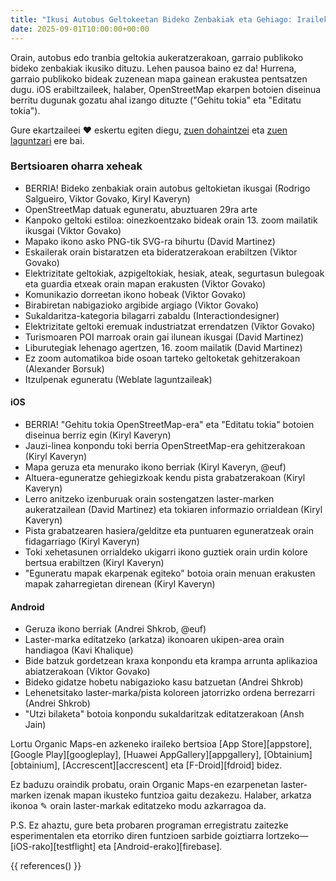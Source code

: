 ```yaml
---
title: "Ikusi Autobus Geltokeetan Bideko Zenbakiak eta Gehiago: Iraileko Bertsioko Nabarmendutakoak"
date: 2025-09-01T10:00:00+00:00
---
```


Orain, autobus edo tranbia geltokia aukeratzerakoan, garraio publikoko bideko zenbakiak ikusiko dituzu. Lehen pausoa baino ez da! Hurrena, garraio publikoko bideak zuzenean mapa gainean erakustea pentsatzen dugu. iOS erabiltzaileek, halaber, OpenStreetMap ekarpen botoien diseinua berritu dugunak gozatu ahal izango dituzte ("Gehitu tokia" eta "Editatu tokia").

Gure ekartzaileei ❤️ eskertu egiten diegu, [zuen dohaintzei](@/donate/index.md) eta [zuen laguntzari](@/contribute/index.md) ere bai.

### Bertsioaren oharra xeheak

- BERRIA! Bideko zenbakiak orain autobus geltokietan ikusgai (Rodrigo Salgueiro, Viktor Govako, Kiryl Kaveryn)
- OpenStreetMap datuak eguneratu, abuztuaren 29ra arte
- Kanpoko geltoki estiloa: oinezkoentzako bideak orain 13. zoom mailatik ikusgai (Viktor Govako)
- Mapako ikono asko PNG-tik SVG-ra bihurtu (David Martinez)
- Eskailerak orain bistaratzen eta bideratzerakoan erabiltzen (Viktor Govako)
- Elektrizitate geltokiak, azpigeltokiak, hesiak, ateak, segurtasun bulegoak eta guardia etxeak orain mapan erakusten (Viktor Govako)
- Komunikazio dorreetan ikono hobeak (Viktor Govako)
- Birabiretan nabigazioko argibide argiago (Viktor Govako)
- Sukaldaritza-kategoria bilagarri zabaldu (Interactiondesigner)
- Elektrizitate geltoki eremuak industriatzat errendatzen (Viktor Govako)
- Turismoaren POI marroak orain gai ilunean ikusgai (David Martinez)
- Liburutegiak lehenago agertzen, 16. zoom mailatik (David Martinez)
- Ez zoom automatikoa bide osoan tarteko geltoketak gehitzerakoan (Alexander Borsuk)
- Itzulpenak eguneratu (Weblate laguntzaileak)

#### iOS
- BERRIA! "Gehitu tokia OpenStreetMap-era" eta "Editatu tokia" botoien diseinua berriz egin (Kiryl Kaveryn)
- Jauzi-linea konpondu toki berria OpenStreetMap-era gehitzerakoan (Kiryl Kaveryn)
- Mapa geruza eta menurako ikono berriak (Kiryl Kaveryn, @euf)
- Altuera-eguneratze gehiegizkoak kendu pista grabatzerakoan (Kiryl Kaveryn)
- Lerro anitzeko izenburuak orain sostengatzen laster-marken aukeratzailean (David Martinez) eta tokiaren informazio orrialdean (Kiryl Kaveryn)
- Pista grabatzearen hasiera/gelditze eta puntuaren eguneratzeak orain fidagarriago (Kiryl Kaveryn)
- Toki xehetasunen orrialdeko ukigarri ikono guztiek orain urdin kolore bertsua erabiltzen (Kiryl Kaveryn)
- "Eguneratu mapak ekarpenak egiteko" botoia orain menuan erakusten mapak zaharregietan direnean (Kiryl Kaveryn)

#### Android
- Geruza ikono berriak (Andrei Shkrob, @euf)
- Laster-marka editatzeko (arkatza) ikonoaren ukipen-area orain handiagoa (Kavi Khalique)
- Bide batzuk gordetzean kraxa konpondu eta krampa arrunta aplikazioa abiatzerakoan (Viktor Govako)
- Bideko gidatze hobetu nabigazioko kasu batzuetan (Andrei Shkrob)
- Lehenetsitako laster-marka/pista koloreen jatorrizko ordena berrezarri (Andrei Shkrob)
- "Utzi bilaketa" botoia konpondu sukaldaritzak editatzerakoan (Ansh Jain)

Lortu Organic Maps-en azkeneko iraileko bertsioa [App Store][appstore], [Google Play][googleplay], [Huawei AppGallery][appgallery], [Obtainium][obtainium], [Accrescent][accrescent] eta [F-Droid][fdroid] bidez.

Ez baduzu oraindik probatu, orain Organic Maps-en ezarpenetan laster-marken izenak mapan ikusteko funtzioa gaitu dezakezu. Halaber, arkatza ikonoa ✎ orain laster-markak editatzeko modu azkarragoa da.

P.S. Ez ahaztu, gure beta probaren programan erregistratu zaitezke esperimentalen eta etorriko diren funtzioen sarbide goiztiarra lortzeko—[iOS-rako][testflight] eta [Android-erako][firebase].

{{ references() }}
